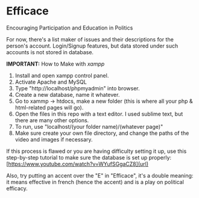 # Efficace
Encouraging Participation and Education in Politics

For now, there's a list maker of issues and their descriptions for the person's account.
Login/Signup features, but data stored under such accounts is not stored in database.

**IMPORTANT:** How to Make with _xampp_
1. Install and open xampp control panel.
2. Activate Apache and MySQL
3. Type "http://localhost/phpmyadmin" into browser.
4. Create a new database, name it whatever.
5. Go to xammp -> htdocs, make a new folder (this is where all your php & html-related pages will go).
6. Open the files in this repo with a text editor. I used sublime text, but there are many other options.
7. To run, use "localhost/(your folder name)/(whatever page)"
8. Make sure create your own file directory, and change the paths of the video and images if necessary.

If this process is flawed or you are having difficulty setting it up, use this step-by-step tutorial to make sure the database is set up properly: [https://www.youtube.com/watch?v=WYufSGgaCZ8](url)

Also, try putting an accent over the "E" in "Efficace", it's a double meaning: it means effective in french (hence the accent) and is a play on political efficacy. 
